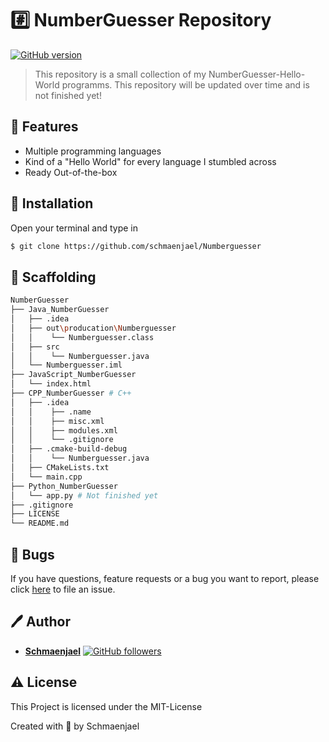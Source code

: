 # #️⃣ NumberGuesser Repository

[![GitHub version](https://img.shields.io/badge/version-v1.0.0-blue.svg)](https://github.com/schmaenjael/ESP32_SketchCollection)

> This repository is a small collection of my NumberGuesser-Hello-World programms. This repository will be updated over time and is not finished yet!

## 🚀 Features

- Multiple programming languages
- Kind of a "Hello World" for every language I stumbled across
- Ready Out-of-the-box

## 🔽 Installation

Open your terminal and type in

```sh
$ git clone https://github.com/schmaenjael/Numberguesser
```

## 📁 Scaffolding

```sh
NumberGuesser
├── Java_NumberGuesser
│   ├── .idea
│   ├── out\producation\Numberguesser
│   │    └── Numberguesser.class
│   ├── src
│   │    └── Numberguesser.java
│   └── Numberguesser.iml
├── JavaScript_NumberGuesser
│   └── index.html
├── CPP_NumberGuesser # C++
│   ├── .idea
│   │    ├── .name
│   │    ├── misc.xml
│   │    ├── modules.xml
│   │    └── .gitignore
│   ├── .cmake-build-debug
│   │    └── Numberguesser.java
│   ├── CMakeLists.txt
│   └── main.cpp
├── Python_NumberGuesser
│   └── app.py # Not finished yet
├── .gitignore
├── LICENSE
└── README.md
```

## 🐛 Bugs

If you have questions, feature requests or a bug you want to report, please click [here](https://github.com/schmaenjael/Numberguesser/issues) to file an issue.

## 🖊️ Author

- [**Schmaenjael**](https://github.com/schmaenjael) [![GitHub followers](https://img.shields.io/github/followers/schmaenjael.svg?style=social)](https://github.com/schmaenjael)

## ⚠️ License

This Project is licensed under the MIT-License

Created with 💜 by Schmaenjael
